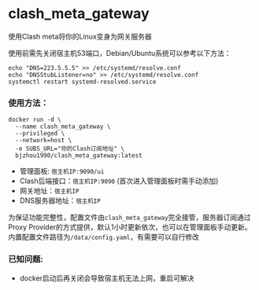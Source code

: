 # clash_meta_gateway

使用Clash meta将你的Linux变身为网关服务器

使用前需先关闭宿主机53端口，Debian/Ubuntu系统可以参考以下方法：

```
echo "DNS=223.5.5.5" >> /etc/systemd/resolve.conf
echo "DNSStubListener=no" >> /etc/systemd/resolve.conf
systemctl restart systemd-resolved.service
```

### 使用方法：

```
docker run -d \
  --name clash_meta_gateway \
  --privileged \
  --network=host \
  -e SUBS_URL="你的Clash订阅地址" \
  bjzhou1990/clash_meta_gateway:latest
```

* 管理面板: `宿主机IP:9090/ui`
* Clash后端接口：`宿主机IP:9090` (首次进入管理面板时需手动添加)
* 网关地址：`宿主机IP`
* DNS服务器地址：`宿主机IP`

为保证功能完整性，配置文件由`clash_meta_gateway`完全接管，服务器订阅通过Proxy Provider的方式提供，默认1小时更新依次，也可以在管理面板手动更新。
内置配置文件路径为`/data/config.yaml`，有需要可以自行修改

### 已知问题:

* docker启动后再关闭会导致宿主机无法上网，重启可解决
